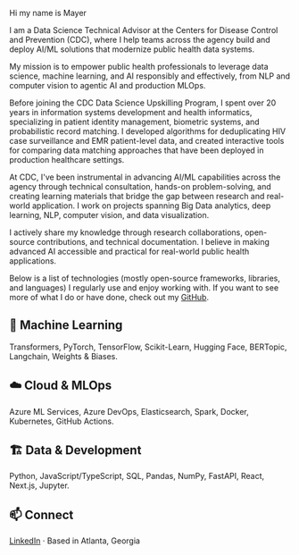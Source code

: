 
Hi my name is Mayer

I am a Data Science Technical Advisor at the Centers for Disease Control and Prevention (CDC), where I help teams across the agency build and deploy AI/ML solutions that modernize public health data systems.

My mission is to empower public health professionals to leverage data science, machine learning, and AI responsibly and effectively, from NLP and computer vision to agentic AI and production MLOps.

Before joining the CDC Data Science Upskilling Program, I spent over 20 years in information systems development and health informatics, specializing in patient identity management, biometric systems, and probabilistic record matching. I developed algorithms for deduplicating HIV case surveillance and EMR patient-level data, and created interactive tools for comparing data matching approaches that have been deployed in production healthcare settings.

At CDC, I've been instrumental in advancing AI/ML capabilities across the agency through technical consultation, hands-on problem-solving, and creating learning materials that bridge the gap between research and real-world application. I work on projects spanning Big Data analytics, deep learning, NLP, computer vision, and data visualization.

I actively share my knowledge through research collaborations, open-source contributions, and technical documentation. I believe in making advanced AI accessible and practical for real-world public health applications.

Below is a list of technologies (mostly open-source frameworks, libraries, and languages) I regularly use and enjoy working with. If you want to see more of what I do or have done, check out my [GitHub](https://github.com/mayerantoine).

## 🤖 Machine Learning

Transformers, PyTorch, TensorFlow, Scikit-Learn, Hugging Face, BERTopic, Langchain, Weights & Biases.

## ☁️ Cloud & MLOps

Azure ML Services, Azure DevOps, Elasticsearch, Spark, Docker, Kubernetes, GitHub Actions.

## 🏗️ Data & Development

Python, JavaScript/TypeScript, SQL, Pandas, NumPy, FastAPI, React, Next.js, Jupyter.

## 📫 Connect

[LinkedIn](https://www.linkedin.com/in/mayerantoine/) · Based in Atlanta, Georgia
